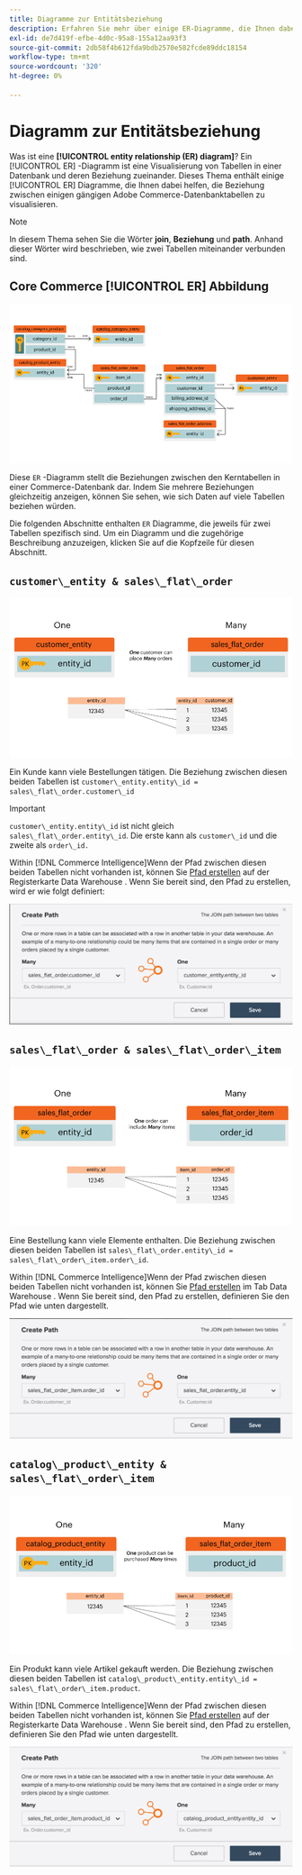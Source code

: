 ```yaml
---
title: Diagramme zur Entitätsbeziehung
description: Erfahren Sie mehr über einige ER-Diagramme, die Ihnen dabei helfen, die Beziehung zwischen einer Handvoll gängiger Commerce-Datenbanktabellen zu visualisieren.
exl-id: de7d419f-efbe-4d0c-95a8-155a12aa93f3
source-git-commit: 2db58f4b612fda9bdb2570e582fcde89ddc18154
workflow-type: tm+mt
source-wordcount: '320'
ht-degree: 0%

---
```


# Diagramm zur Entitätsbeziehung

Was ist eine **[!UICONTROL entity relationship (ER) diagram]**? Ein [!UICONTROL ER] -Diagramm ist eine Visualisierung von Tabellen in einer Datenbank und deren Beziehung zueinander. Dieses Thema enthält einige [!UICONTROL ER] Diagramme, die Ihnen dabei helfen, die Beziehung zwischen einigen gängigen Adobe Commerce-Datenbanktabellen zu visualisieren.

>[!NOTE]
>
>In diesem Thema sehen Sie die Wörter **join**, **Beziehung** und **path**. Anhand dieser Wörter wird beschrieben, wie zwei Tabellen miteinander verbunden sind.

## Core Commerce [!UICONTROL ER] Abbildung

![4_DB_Chart](../../assets/4_DB_Chart.png)

Diese `ER` -Diagramm stellt die Beziehungen zwischen den Kerntabellen in einer Commerce-Datenbank dar. Indem Sie mehrere Beziehungen gleichzeitig anzeigen, können Sie sehen, wie sich Daten auf viele Tabellen beziehen würden.

Die folgenden Abschnitte enthalten `ER` Diagramme, die jeweils für zwei Tabellen spezifisch sind. Um ein Diagramm und die zugehörige Beschreibung anzuzeigen, klicken Sie auf die Kopfzeile für diesen Abschnitt.

## `customer\_entity & sales\_flat\_order`

![Ein Kunde, viele Bestellungen](../../assets/2_OneCustomerManyOrders.png)

Ein Kunde kann viele Bestellungen tätigen. Die Beziehung zwischen diesen beiden Tabellen ist `customer\_entity.entity\_id = sales\_flat\_order.customer\_id`

>[!IMPORTANT]
>
>`customer\_entity.entity\_id` ist nicht gleich `sales\_flat\_order.entity\_id`. Die erste kann als `customer\_id` und die zweite als `order\_id.`

Within [!DNL Commerce Intelligence]Wenn der Pfad zwischen diesen beiden Tabellen nicht vorhanden ist, können Sie [Pfad erstellen](../data-warehouse-mgr/create-paths-calc-columns.md) auf der Registerkarte Data Warehouse . Wenn Sie bereit sind, den Pfad zu erstellen, wird er wie folgt definiert:

![](../../assets/SFO___CE_path.png)

## `sales\_flat\_order & sales\_flat\_order\_item`

![1_OneOrderManyItems](../../assets/1_OneOrderManyItems.png)

Eine Bestellung kann viele Elemente enthalten. Die Beziehung zwischen diesen beiden Tabellen ist `sales\_flat\_order.entity\_id = sales\_flat\_order\_item.order\_id`.

Within [!DNL Commerce Intelligence]Wenn der Pfad zwischen diesen beiden Tabellen nicht vorhanden ist, können Sie [Pfad erstellen](../data-warehouse-mgr/create-paths-calc-columns.md) im Tab Data Warehouse . Wenn Sie bereit sind, den Pfad zu erstellen, definieren Sie den Pfad wie unten dargestellt.

![](../../assets/SFOI___SFO_path.png)

## `catalog\_product\_entity & sales\_flat\_order\_item`

![3_OneProductManyTimes](../../assets/3_OneProductManyTimes.png)

Ein Produkt kann viele Artikel gekauft werden. Die Beziehung zwischen diesen beiden Tabellen ist `catalog\_product\_entity.entity\_id = sales\_flat\_order\_item.product`.

Within [!DNL Commerce Intelligence]Wenn der Pfad zwischen diesen beiden Tabellen nicht vorhanden ist, können Sie [Pfad erstellen](../data-warehouse-mgr/create-paths-calc-columns.md) auf der Registerkarte Data Warehouse . Wenn Sie bereit sind, den Pfad zu erstellen, definieren Sie den Pfad wie unten dargestellt.

![](../../assets/SFOI___CPE_path.png)
